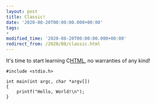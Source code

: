 ```yaml
---
layout: post
title: Classic!
date: '2020-08-20T00:00:00.000+00:00'
tags:
- 
modified_time: '2020-08-20T00:00:00.000+00:00'
redirect_from: /2020/08/classic.html
---
```


It's time to start learning <span style="text_decoration: line-through;">C</span><a href="">HTML</a>, no warranties of any kind!

    #include <stdio.h>
    
    int main(int argc, char *argv[])
    {
        printf("Hello, World!\n");
    }
